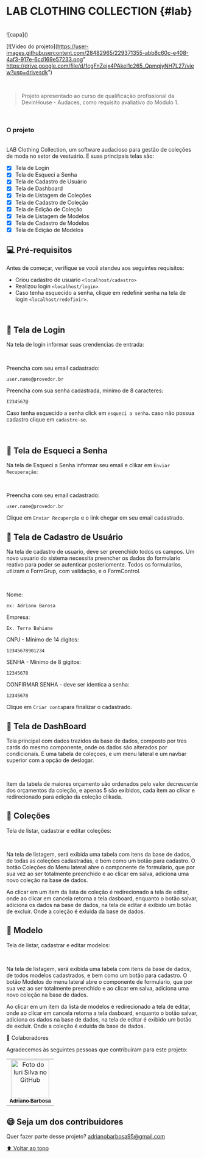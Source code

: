 # LAB CLOTHING COLLECTION {#lab}
 
<br>
![capa]()

[![Video do projeto](https://user-images.githubusercontent.com/28482965/229371355-abb8c60c-e408-4af3-917e-6cd169e57233.png" https://drive.google.com/file/d/1cgFnZejx4PAkel1c265_QpmqjyNH7L27/view?usp=drivesdk")

<br>

> Projeto apresentado ao curso de qualificação profissional da DevinHouse - Audaces, como requisito avaliativo do Módulo 1. 


<br>

### O projeto

<br>
 LAB Clothing Collection, um software audacioso para gestão de coleções de moda no setor de vestuário. E suas principais telas são:

<br>

- [x] Tela de Login
- [x] Tela de Esqueci a Senha
- [x] Tela de Cadastro de Usuário
- [x] Tela de Dashboard
- [x] Tela de Listagem de Coleções
- [x] Tela de Cadastro de Coleção
- [x] Tela de Edição de Coleção
- [x] Tela de Listagem de Modelos
- [x] Tela de Cadastro de Modelos
- [x] Tela de Edição de Modelos

## 💻 Pré-requisitos

Antes de começar, verifique se você atendeu aos seguintes requisitos:
<!---Estes são apenas requisitos de exemplo. Adicionar, duplicar ou remover conforme necessário--->
* Criou cadastro de usuario `<localhost/cadastro>`
* Realizou login `<localhost/login>`.
* Caso tenha esquecido a senha, clique em redefinir senha na tela de login `<localhost/redefinir>`.

<br>

## 🚀 Tela de Login

Na tela de login informar suas crendencias de entrada:

<br> 

Preencha com seu email cadastrado:
```
user.name@provedor.br
```

Preencha com sua senha cadastrada, minimo de 8 caracteres:
```
I234567@
```
 
Caso tenha esquecido a senha click em `esqueci a senha`.
caso não possua cadastro clique em `cadastre-se`.



<br>

## 🚀 Tela de Esqueci a Senha

Na tela de Esqueci a Senha informar seu email e clikar em `Enviar Recuperação`:

<br> 

Preencha com seu email cadastrado:
```
user.name@provedor.br
```

Clique em `Enviar Recuperção` e o link chegar em seu email cadastrado.



## 🚀 Tela de Cadastro de Usuário

Na tela de cadastro de usuario, deve ser preenchido todos os campos. Um novo usuario do sistema necessita preencher os dados do formulario reativo para poder se autenticar posteriomente. Todos os formularios, utlizam o FormGrup, com validação, e o FormControl.

<br> 

Nome:
```
ex: Adriano Barosa
```

Empresa:
```
Ex. Terra Bahiana
```

CNPJ - Mínimo de 14 digitos:
```
12345678901234
```

SENHA - Mínimo de 8 gigitos:
```
12345678
```

CONFIRMAR SENHA - deve ser identica a senha:
```
12345678
```

Clique em `Criar conta`para finalizar o cadastrado.

## 🚀 Tela de DashBoard

Tela principal com dados trazidos da base de dados, composto por tres cards do mesmo componente, onde os dados são alterados por condicionais. E uma tabela de coleçoes, e um menu lateral e um navbar superior com a opção de deslogar.

<br> 

Item da tabela de maiores orçamento são ordenados pelo valor decrescente dos orçamentos da coleção, e apenas 5 são exibidos, cada item ao clikar e redirecionado para edição da coleção clikada.
 
  ## 🚀 Coleções

Tela de listar, cadastrar e editar coleções:

<br> 

Na tela de listagem, será exibida uma tabela com itens da base de dados, de todas as coleções cadastradas, e bem como um botão para cadastro. O botão Coleções do Menu lateral abre o componente de formulario, que por sua vez ao ser totalmente preenchido e ao clicar em salva, adiciona uma novo coleção na base de dados. 

Ao clicar em um item da lista de coleção é redirecionado a tela de editar, onde ao clicar em cancela retorna a tela dasboard, enquanto o botão salvar, adiciona os dados na base de dados, na tela de editar é exibido um botão de excluir. Onde a coleção é exluida da base de dados. 


  ## 🚀 Modelo

Tela de listar, cadastrar e editar modelos:

<br> 

Na tela de listagem, será exibida uma tabela com itens da base de dados, de todos modelos cadastrados, e bem como um botão para cadastro. O botão Modelos do menu lateral abre o componente de formulario, que por sua vez ao ser totalmente preenchido e ao clicar em salva, adiciona uma novo coleção na base de dados. 

Ao clicar em um item da lista de modelos é redirecionado a tela de editar, onde ao clicar em cancela retorna a tela dasboard, enquanto o botão salvar, adiciona os dados na base de dados, na tela de editar é exibido um botão de excluir. Onde a coleção é exluida da base de dados.  


 🤝 Colaboradores

Agradecemos às seguintes pessoas que contribuíram para este projeto:

<table>
  <tr>
    <td align="center">
      <a href="#">
        <img src="https://avatars.githubusercontent.com/u/28482965?v=4" width="100px;" alt="Foto do Iuri Silva no GitHub"/><br>
        <sub>
          <b>Adriano Barbosa</b>
        </sub>
      </a>
    </td>
    
  </tr>
</table>


## 😄 Seja um dos contribuidores <br>

Quer fazer parte desse projeto? adrianobarbosa95@gmail.com


[⬆ Voltar ao topo](#lab)<br>
